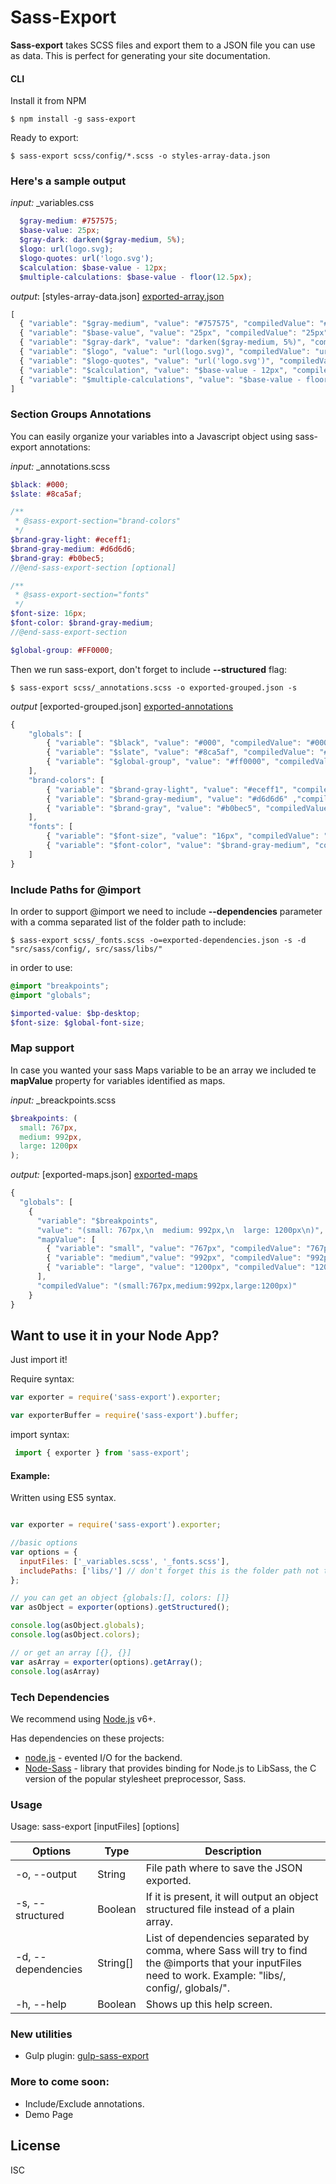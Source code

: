 # Sass-Export
**Sass-export** takes SCSS files and export them to a JSON file you can use as data.
This is perfect for generating your site documentation.


#### CLI
Install it from NPM

```
$ npm install -g sass-export
```

Ready to export:

```
$ sass-export scss/config/*.scss -o styles-array-data.json
```

### Here's a sample output

_input:_ _variables.css

``` scss
  $gray-medium: #757575;
  $base-value: 25px;
  $gray-dark: darken($gray-medium, 5%);
  $logo: url(logo.svg);
  $logo-quotes: url('logo.svg');
  $calculation: $base-value - 12px;
  $multiple-calculations: $base-value - floor(12.5px);
```

_output_: [styles-array-data.json] [exported-array.json]

``` javascript
[
  { "variable": "$gray-medium", "value": "#757575", "compiledValue": "#757575" },
  { "variable": "$base-value", "value": "25px", "compiledValue": "25px" },
  { "variable": "$gray-dark", "value": "darken($gray-medium, 5%)", "compiledValue" :"#686868" },
  { "variable": "$logo", "value": "url(logo.svg)", "compiledValue": "url(logo.svg)" },
  { "variable": "$logo-quotes", "value": "url('logo.svg')", "compiledValue": "url(\"logo.svg\")" },
  { "variable": "$calculation", "value": "$base-value - 12px", "compiledValue": "13px" },
  { "variable": "$multiple-calculations", "value": "$base-value - floor(12.5px)", "compiledValue": "13px" }
]
```

### Section Groups Annotations
You can easily organize your variables into a Javascript object using sass-export annotations:

_input:_ _annotations.scss

``` scss
$black: #000;
$slate: #8ca5af;

/**
 * @sass-export-section="brand-colors"
 */
$brand-gray-light: #eceff1;
$brand-gray-medium: #d6d6d6;
$brand-gray: #b0bec5;
//@end-sass-export-section [optional]

/**
 * @sass-export-section="fonts"
 */
$font-size: 16px;
$font-color: $brand-gray-medium;
//@end-sass-export-section

$global-group: #FF0000;
```

Then we run sass-export, don't forget to include **--structured** flag:
```
$ sass-export scss/_annotations.scss -o exported-grouped.json -s
```


_output_ [exported-grouped.json] [exported-annotations]
``` javascript
{
    "globals": [
        { "variable": "$black", "value": "#000", "compiledValue": "#000" },
        { "variable": "$slate", "value": "#8ca5af", "compiledValue": "#8ca5af" },
        { "variable": "$global-group", "value": "#ff0000", "compiledValue": "#ff0000" }
    ],
    "brand-colors": [
        { "variable": "$brand-gray-light", "value": "#eceff1", "compiledValue":"#eceff1" },
        { "variable": "$brand-gray-medium", "value": "#d6d6d6" ,"compiledValue":"#d6d6d6" },
        { "variable": "$brand-gray", "value": "#b0bec5", "compiledValue": "#b0bec5" }
    ],
    "fonts": [
        { "variable": "$font-size", "value": "16px", "compiledValue": "16px" },
        { "variable": "$font-color", "value": "$brand-gray-medium", "compiledValue":"#d6d6d6" }
    ]
}
```

### Include Paths for @import
In order to support @import we need to include **--dependencies** parameter with a comma separated list of the folder path to include:
```
$ sass-export scss/_fonts.scss -o=exported-dependencies.json -s -d "src/sass/config/, src/sass/libs/"
```

in order to use:

``` scss
@import "breakpoints";
@import "globals";

$imported-value: $bp-desktop;
$font-size: $global-font-size;
````

### Map support
In case you wanted your sass Maps variable to be an array we included te **mapValue** property for variables identified as maps.

_input:_ _breackpoints.scss
``` scss
$breakpoints: (
  small: 767px,
  medium: 992px,
  large: 1200px
);
```
_output:_ [exported-maps.json] [exported-maps]

```javascript
{
  "globals": [
    {
      "variable": "$breakpoints",
      "value": "(small: 767px,\n  medium: 992px,\n  large: 1200px\n)",
      "mapValue": [
        { "variable": "small", "value": "767px", "compiledValue": "767px" },
        { "variable": "medium","value": "992px", "compiledValue": "992px" },
        { "variable": "large", "value": "1200px", "compiledValue": "1200px" }
      ],
      "compiledValue": "(small:767px,medium:992px,large:1200px)"
    }
}
```


## Want to use it in your Node App?
Just import it!

Require syntax:
``` javascript
var exporter = require('sass-export').exporter;

var exporterBuffer = require('sass-export').buffer;
```

import syntax:

``` javascript
 import { exporter } from 'sass-export';
```


#### Example:

Written using ES5 syntax.
``` javascript

var exporter = require('sass-export').exporter;

//basic options
var options = {
  inputFiles: ['_variables.scss', '_fonts.scss'],
  includePaths: ['libs/'] // don't forget this is the folder path not the files
};

// you can get an object {globals:[], colors: []}
var asObject = exporter(options).getStructured();

console.log(asObject.globals);
console.log(asObject.colors);

// or get an array [{}, {}]
var asArray = exporter(options).getArray();
console.log(asArray)
```

### Tech Dependencies
We recommend using [Node.js](https://nodejs.org/) v6+.


Has dependencies on these projects:

* [node.js] - evented I/O for the backend.
* [Node-Sass] - library that provides binding for Node.js to LibSass, the C version of the popular stylesheet preprocessor, Sass.

### Usage

Usage: sass-export [inputFiles] [options]

| Options | Type | Description |
| ------                | ----        | ------ |
|  -o, --output         |  String     |    File path where to save the JSON exported. |
|  -s, --structured     |  Boolean    |   If it is present, it will output an object structured file instead of a plain array. |
|  -d, --dependencies   |  String[]   |   List of dependencies separated by comma, where Sass will try to find the @imports that your inputFiles need to work. Example: "libs/, config/, globals/". |
|  -h, --help           |   Boolean   |  Shows up this help screen. |


### New utilities
  * Gulp plugin: [gulp-sass-export]

### More to come soon:
  * Include/Exclude annotations.
  * Demo Page


License
----

ISC

[//]: # (These are reference links used in the body of this note and get stripped out when the markdown processor does its job. There is no need to format nicely because it shouldn't be seen.)

[node.js]: <http://nodejs.org>
[node-sass]: <https://github.com/sass/node-sass>
[gulp-sass-export]: <https://github.com/plentycode/gulp-sass-export>
[exported-array.json]: <https://raw.githubusercontent.com/plentycode/sass-export/develop/exported-examples/array.json>
[exported-annotations]: <https://raw.githubusercontent.com/plentycode/sass-export/develop/exported-examples/annotations.json>
[exported-maps]: <https://raw.githubusercontent.com/plentycode/sass-export/develop/exported-examples/maps-object.json>
